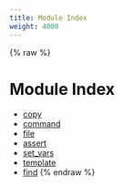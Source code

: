 ```yaml
---
title: Module Index
weight: 4000
---
```


{% raw %}
# Module Index

- [copy](./copy.html)
- [command](./command.html)
- [file](./file.html)
- [assert](./assert.html)
- [set_vars](./set_vars.html)
- [template](./template.html)
- [find](./find.html)
{% endraw %}